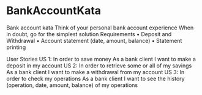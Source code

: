 # BankAccountKata

Bank account kata
Think of your personal bank account experience When in doubt, go for the simplest solution
Requirements
•         Deposit and Withdrawal
•         Account statement (date, amount, balance)
•         Statement printing

User Stories
US 1:
In order to save money
As a bank client
I want to make a deposit in my account
US 2:
In order to retrieve some or all of my savings
As a bank client
I want to make a withdrawal from my account
US 3:
In order to check my operations
As a bank client
I want to see the history (operation, date, amount, balance) of my operations
